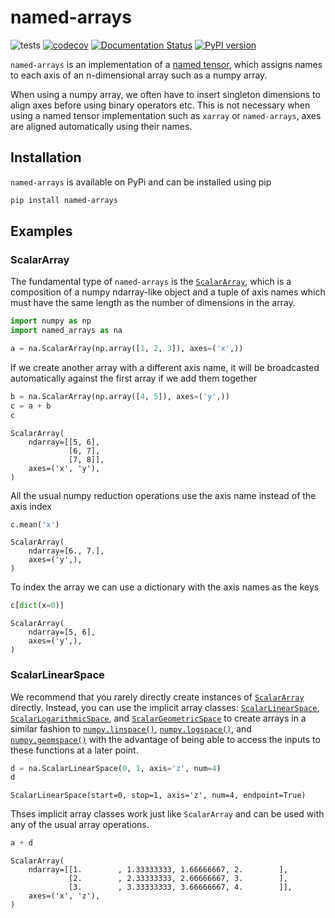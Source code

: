 # named-arrays

![tests](https://github.com/sun-data/named-arrays/actions/workflows/tests.yml/badge.svg)
[![codecov](https://codecov.io/gh/Kankelborg-Group/named_arrays/branch/main/graph/badge.svg?token=x8K7SLx4UB)](https://codecov.io/gh/Kankelborg-Group/named_arrays)
[![Documentation Status](https://readthedocs.org/projects/named-arrays/badge/?version=latest)](https://named-arrays.readthedocs.io/en/latest/?badge=latest)
[![PyPI version](https://badge.fury.io/py/named-arrays.svg)](https://badge.fury.io/py/named-arrays)

`named-arrays` is an implementation of a [named tensor](https://nlp.seas.harvard.edu/NamedTensor), which assigns names to each axis of an n-dimensional array such as a numpy array.

When using a numpy array, we often have to insert singleton dimensions to align axes before using binary operators etc.
This is not necessary when using a named tensor implementation such as `xarray` or `named-arrays`, axes are aligned automatically using their names.

## Installation
`named-arrays` is available on PyPi and can be installed using pip
```bash
pip install named-arrays
```

## Examples

### ScalarArray
The fundamental type of `named-arrays` is the [`ScalarArray`](https://named-arrays.readthedocs.io/en/latest/_autosummary/named_arrays.ScalarArray.html), which is a composition of a numpy ndarray-like object and a tuple of axis names which must have the same length as the number of dimensions in the array.


```python
import numpy as np
import named_arrays as na

a = na.ScalarArray(np.array([1, 2, 3]), axes=('x',))
```

If we create another array with a different axis name, it will be broadcasted automatically against the first array if we add them together


```python
b = na.ScalarArray(np.array([4, 5]), axes=('y',))
c = a + b
c
```




    ScalarArray(
        ndarray=[[5, 6],
                 [6, 7],
                 [7, 8]],
        axes=('x', 'y'),
    )



All the usual numpy reduction operations use the axis name instead of the axis index


```python
c.mean('x')
```




    ScalarArray(
        ndarray=[6., 7.],
        axes=('y',),
    )



To index the array we can use a dictionary with the axis names as the keys


```python
c[dict(x=0)]
```




    ScalarArray(
        ndarray=[5, 6],
        axes=('y',),
    )



### ScalarLinearSpace
We recommend that you rarely directly create instances of [`ScalarArray`](https://named-arrays.readthedocs.io/en/latest/_autosummary/named_arrays.ScalarArray.html) directly. Instead, you can use the implicit array classes: [`ScalarLinearSpace`](https://named-arrays.readthedocs.io/en/latest/_autosummary/named_arrays.ScalarLinearSpace.html), [`ScalarLogarithmicSpace`](https://named-arrays.readthedocs.io/en/latest/_autosummary/named_arrays.ScalarLogarithmicSpace.html), and [`ScalarGeometricSpace`](https://named-arrays.readthedocs.io/en/latest/_autosummary/named_arrays.ScalarGeometricSpace.html) to create arrays in a similar fashion to [`numpy.linspace()`](https://numpy.org/doc/stable/reference/generated/numpy.linspace.html), [`numpy.logspace()`](https://numpy.org/doc/stable/reference/generated/numpy.logspace.html#numpy.logspace), and [`numpy.geomspace()`](https://numpy.org/doc/stable/reference/generated/numpy.geomspace.html#numpy.geomspace) with the advantage of being able to access the inputs to these functions at a later point.


```python
d = na.ScalarLinearSpace(0, 1, axis='z', num=4)
d
```




    ScalarLinearSpace(start=0, stop=1, axis='z', num=4, endpoint=True)



Thses implicit array classes work just like `ScalarArray` and can be used with any of the usual array operations.


```python
a + d
```




    ScalarArray(
        ndarray=[[1.        , 1.33333333, 1.66666667, 2.        ],
                 [2.        , 2.33333333, 2.66666667, 3.        ],
                 [3.        , 3.33333333, 3.66666667, 4.        ]],
        axes=('x', 'z'),
    )




```python

```
